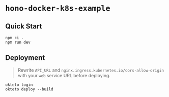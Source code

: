 # `hono-docker-k8s-example`

## Quick Start

```shell
npm ci .
npm run dev
```

## Deployment

> Rewrite `API_URL` and `nginx.ingress.kubernetes.io/cors-allow-origin` with your `web` service URL before deploying.

```shell
okteto login
okteto deploy --build
```
